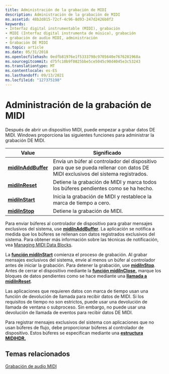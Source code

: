 ```yaml
---
title: Administración de la grabación de MIDI
description: Administración de la grabación de MIDI
ms.assetid: 48b2d815-72cf-4c96-8d93-247d2426b8f2
keywords:
- Interfaz digital instrumentable (MIDI), grabación
- MIDI (Interfaz digital instrumenta de música), grabación
- grabación de audio MIDI, administración
- Grabación DE MIDI
ms.topic: article
ms.date: 05/31/2018
ms.openlocfilehash: 0edfb81976e1f5333798c9705640e7676281968a
ms.sourcegitcommit: d75fc10b9f0825bbe5ce5045c90d4045e3c53243
ms.translationtype: MT
ms.contentlocale: es-ES
ms.lasthandoff: 09/13/2021
ms.locfileid: "127375198"
---
```

# <a name="managing-midi-recording"></a>Administración de la grabación de MIDI

Después de abrir un dispositivo MIDI, puede empezar a grabar datos DE MIDI. Windows proporciona las siguientes funciones para administrar la grabación DE MIDI.



| Value                                      | Significado                                                                                           |
|--------------------------------------------|---------------------------------------------------------------------------------------------------|
| [**midiInAddBuffer**](/windows/win32/api/mmeapi/nf-mmeapi-midiinaddbuffer) | Envía un búfer al controlador del dispositivo para que se pueda rellenar con datos DE MIDI exclusivos del sistema registrados. |
| [**midiInReset**](/windows/win32/api/mmeapi/nf-mmeapi-midiinreset)         | Detiene la grabación de MIDI y marca todos los búferes pendientes como se ha hecho.                                       |
| [**midiInStart**](/windows/win32/api/mmeapi/nf-mmeapi-midiinstart)         | Inicia la grabación de MIDI y restablece la marca de tiempo a cero.                                          |
| [**midiInStop**](/windows/win32/api/mmeapi/nf-mmeapi-midiinstop)           | Detiene la grabación de MIDI.                                                                             |



 

Para enviar búferes al controlador de dispositivo para grabar mensajes exclusivos del sistema, use [**midiInAddBuffer**](/windows/win32/api/mmeapi/nf-mmeapi-midiinaddbuffer). La aplicación se notifica a medida que los búferes se rellenan con datos registrados exclusivos del sistema. Para obtener más información sobre las técnicas de notificación, vea [Managing MIDI Data Blocks](managing-midi-data-blocks.md).

La [**función midiInStart**](/windows/win32/api/mmeapi/nf-mmeapi-midiinstart) comienza el proceso de grabación. Al grabar mensajes exclusivos del sistema, envíe al menos un búfer al controlador antes de iniciar la grabación. Para detener la grabación, use [**midiInStop**](/windows/win32/api/mmeapi/nf-mmeapi-midiinstop). Antes de cerrar el dispositivo mediante la [**función midiInClose,**](/windows/win32/api/mmeapi/nf-mmeapi-midiinclose) marque los bloques de datos pendientes como se hace mediante una [**llamada a midiInReset**](/windows/win32/api/mmeapi/nf-mmeapi-midiinreset).

Las aplicaciones que requieren datos con marca de tiempo usan una función de devolución de llamada para recibir datos de MIDI. Si los requisitos de tiempo no son estrictos, puede usar una devolución de llamada de ventana o subproceso. Sin embargo, no puede usar una devolución de llamada de eventos para recibir datos DE MIDI.

Para registrar mensajes exclusivos del sistema con aplicaciones que no usan búferes de flujo, debe proporcionar búferes al controlador de dispositivo. Estos búferes se especifican mediante una [**estructura MIDIHDR.**](/windows/win32/api/mmeapi/ns-mmeapi-midihdr)

## <a name="related-topics"></a>Temas relacionados

<dl> <dt>

[Grabación de audio MIDI](recording-midi-audio.md)
</dt> </dl>

 

 